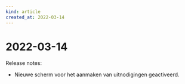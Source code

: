 ```yaml
---
kind: article
created_at: 2022-03-14
---
```


# 2022-03-14

Release notes:

* Nieuwe scherm voor het aanmaken van uitnodigingen geactiveerd.
